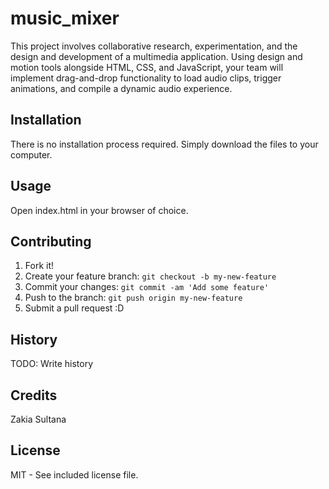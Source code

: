 # music_mixer
This project involves collaborative research, experimentation, and the design and development of a multimedia application. Using design and motion tools alongside HTML, CSS, and JavaScript, your team will implement drag-and-drop functionality to load audio clips, trigger animations, and compile a dynamic audio experience.

## Installation
There is no installation process required. Simply download the files to your computer.

## Usage
Open index.html in your browser of choice.

## Contributing
1. Fork it!
2. Create your feature branch: `git checkout -b my-new-feature`
3. Commit your changes: `git commit -am 'Add some feature'`
4. Push to the branch: `git push origin my-new-feature`
5. Submit a pull request :D

## History
TODO: Write history

## Credits
Zakia Sultana

## License
MIT - See included license file.